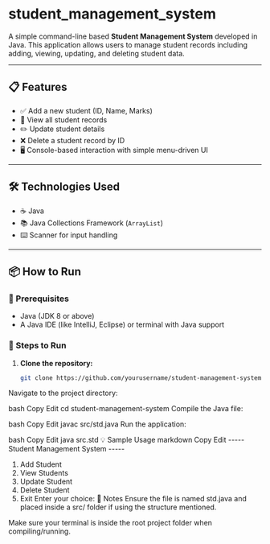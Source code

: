 # student_management_system
A simple command-line based **Student Management System** developed in Java. This application allows users to manage student records including adding, viewing, updating, and deleting student data.

---

## 📋 Features

- ✅ Add a new student (ID, Name, Marks)  
- 📄 View all student records  
- ✏️ Update student details  
- ❌ Delete a student record by ID  
- 🖥️ Console-based interaction with simple menu-driven UI  

---

## 🛠️ Technologies Used

- ☕ Java  
- 📚 Java Collections Framework (`ArrayList`)  
- ⌨️ Scanner for input handling  

---

## 📦 How to Run

### 🔧 Prerequisites

- Java (JDK 8 or above)
- A Java IDE (like IntelliJ, Eclipse) or terminal with Java support

### 🚀 Steps to Run

1. **Clone the repository:**
   ```bash
   git clone https://github.com/yourusername/student-management-system.git
Navigate to the project directory:

bash
Copy
Edit
cd student-management-system
Compile the Java file:

bash
Copy
Edit
javac src/std.java
Run the application:

bash
Copy
Edit
java src.std
💡 Sample Usage
markdown
Copy
Edit
----- Student Management System -----
1. Add Student
2. View Students
3. Update Student
4. Delete Student
5. Exit
Enter your choice:
📌 Notes
Ensure the file is named std.java and placed inside a src/ folder if using the structure mentioned.

Make sure your terminal is inside the root project folder when compiling/running.
